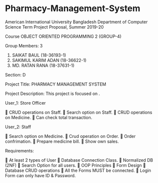 # Pharmacy-Management-System
American International University Bangladesh Department of Computer Science Term Project Proposal, Summer 2019-20

Course OBJECT ORIENTED PROGRAMMING 2 (GROUP-4)

Group Members: 3

1) SAIKAT BAUL (18-36193-1)
2) SAKIMUL KARIM ADAN (18-36622-1)
3) MD. RATAN RANA (18-37631-1)

Section: D

Project Title: PHARMACY MANAGEMENT SYSTEM

Project Description: This project is focused on .

User_1: Store Officer

 CRUD operations on Staff.
 Search option on Staff.
 CRUD operations on Medicine.
 Can check total transaction.


User_2: Staff

	Search option on Medicine.
	Crud operation on Order.
	Order confrimation.
	Prepare medicine bill.
	Show own sales.


Requirements:

 At least 2 types of User
 Database Connection Class.
 Normalized DB (2NF) 
 Search Option for all users.
 OOP Principles
 Form Design 
 Database CRUD operations
 All the Forms MUST be connected.
 Login Form can only have ID & Password.
